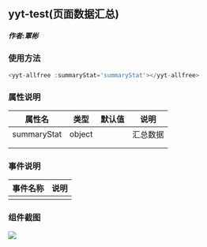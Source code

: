 ## yyt-test(页面数据汇总)

##### 作者:覃彬
### 使用方法

```javascript
<yyt-allfree :summaryStat='summaryStat'></yyt-allfree>
```

### 属性说明

|  属性名   | 类型 | 默认值 | 说明 |
| :-------: | :--: | :----: | :--: |
| summaryStat | object  |       | 汇总数据|
|           |      |        |      |
|           |      |        |      |

### 事件说明

| 事件名称 |   说明   |
| :------: | :------: |
|   |  |

### 组件截图
![](https://pic.cwyyt.cn/upload//20200723/142008208_yyt-allfree.png)